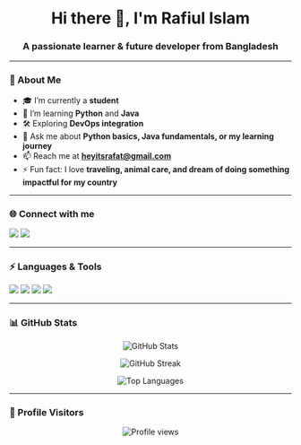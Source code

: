 <h1 align="center">Hi there 👋, I'm Rafiul Islam</h1>
<h3 align="center">A passionate learner & future developer from Bangladesh</h3>

---

### 🚀 About Me  
- 🎓 I’m currently a **student**  
- 🌱 I’m learning **Python** and **Java**  
- 🛠 Exploring **DevOps integration**  
- 💬 Ask me about **Python basics, Java fundamentals, or my learning journey**  
- 📫 Reach me at **heyitsrafat@gmail.com**  
- ⚡ Fun fact: I love **traveling, animal care, and dream of doing something impactful for my country**  

---

### 🌐 Connect with me  
<p align="left">
<a href="mailto:heyitsrafat@gmail.com"><img src="https://img.shields.io/badge/Gmail-D14836?style=for-the-badge&logo=gmail&logoColor=white"></a>
<a href="https://github.com/Rafiul-islam70"><img src="https://img.shields.io/badge/GitHub-100000?style=for-the-badge&logo=github&logoColor=white"></a>
</p>

---

### ⚡ Languages & Tools  
<p align="left"> 
  <img src="https://img.shields.io/badge/Python-3776AB?style=for-the-badge&logo=python&logoColor=white"/> 
  <img src="https://img.shields.io/badge/Java-ED8B00?style=for-the-badge&logo=java&logoColor=white"/> 
  <img src="https://img.shields.io/badge/Linux-FCC624?style=for-the-badge&logo=linux&logoColor=black"/> 
  <img src="https://img.shields.io/badge/Git-F05032?style=for-the-badge&logo=git&logoColor=white"/> 
</p>

---

### 📊 GitHub Stats  
<p align="center">
  <img src="https://github-readme-stats.vercel.app/api?username=Rafiul-islam70&show_icons=true&theme=tokyonight" alt="GitHub Stats" />
</p>

<p align="center">
  <img src="https://github-readme-streak-stats.herokuapp.com/?user=Rafiul-islam70&theme=tokyonight" alt="GitHub Streak" />
</p>

<p align="center">
  <img src="https://github-readme-stats.vercel.app/api/top-langs/?username=Rafiul-islam70&layout=compact&theme=tokyonight" alt="Top Languages" />
</p>

---

### 👀 Profile Visitors  
<p align="center">
  <img src="https://komarev.com/ghpvc/?username=Rafiul-islam70&label=Profile%20views&color=0e75b6&style=flat" alt="Profile views" />
</p>
